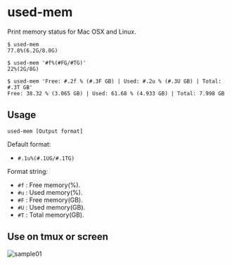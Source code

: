used-mem
=======================

Print memory status for Mac OSX and Linux.

```console
$ used-mem
77.8%(6.2G/8.0G)

$ used-mem '#f%(#FG/#TG)'
22%(2G/8G)

$ used-mem 'Free: #.2f % (#.3F GB) | Used: #.2u % (#.3U GB) | Total: #.3T GB'
Free: 38.32 % (3.065 GB) | Used: 61.68 % (4.933 GB) | Total: 7.998 GB
```

Usage
-----------------------

```
used-mem [Output format]
```

Default format:

- ``#.1u%(#.1UG/#.1TG)``

Format string:

- ``#f`` : Free memory(%).
- ``#u`` : Used memory(%).
- ``#F`` : Free memory(GB).
- ``#U`` : Used memory(GB).
- ``#T`` : Total memory(GB).

Use on tmux or screen
-----------------------

![sample01](https://raw.github.com/yonchu/used-mem/master/img/used-mem01.png)

